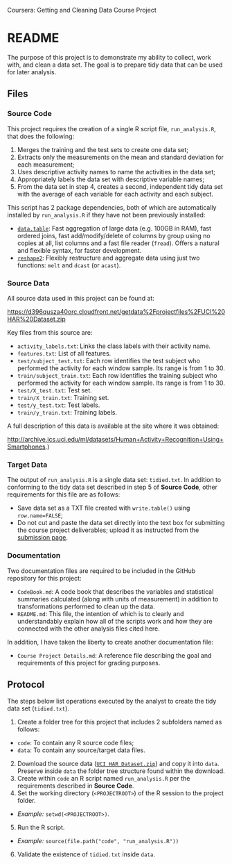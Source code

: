 Coursera: Getting and Cleaning Data Course Project

# README

The purpose of this project is to demonstrate my ability to collect, work with, and clean a data set. The goal is to prepare tidy data that can be used for later analysis.

## Files

### Source Code

This project requires the creation of a single R script file, `run_analysis.R`, that does the following:

1. Merges the training and the test sets to create one data set;
2. Extracts only the measurements on the mean and standard deviation for each measurement;
3. Uses descriptive activity names to name the activities in the data set;
4. Appropriately labels the data set with descriptive variable names;
5. From the data set in step 4, creates a second, independent tidy data set with the average of each variable for each activity and each subject.

This script has 2 package dependencies, both of which are automatically installed by `run_analysis.R` if they have not been previously installed:

* [`data.table`](https://github.com/Rdatatable/data.table/wiki): Fast aggregation of large data (e.g. 100GB in RAM), fast ordered joins, fast add/modify/delete of columns by group using no copies at all, list columns and a fast file reader (`fread`). Offers a natural and flexible syntax, for faster development.
* [`reshape2`](https://github.com/hadley/reshape): Flexibly restructure and aggregate data using just two functions: `melt` and `dcast` (or `acast`).

### Source Data

All source data used in this project can be found at:

https://d396qusza40orc.cloudfront.net/getdata%2Fprojectfiles%2FUCI%20HAR%20Dataset.zip

Key files from this source are:

* `activity_labels.txt`: Links the class labels with their activity name.
* `features.txt`: List of all features.
* `test/subject_test.txt`: Each row identifies the test subject who performed the activity for each window sample. Its range is from 1 to 30.
* `train/subject_train.txt`: Each row identifies the training subject who performed the activity for each window sample. Its range is from 1 to 30.
* `test/X_test.txt`: Test set.
* `train/X_train.txt`: Training set.
* `test/y_test.txt`: Test labels.
* `train/y_train.txt`: Training labels.

A full description of this data is available at the site where it was obtained:

http://archive.ics.uci.edu/ml/datasets/Human+Activity+Recognition+Using+Smartphones.)

### Target Data

The output of `run_analysis.R` is a single data set: `tidied.txt`. In addition to conforming to the tidy data set described in step 5 of **Source Code**, other requirements for this file are as follows:

* Save data set as a TXT file created with `write.table()` using `row.name=FALSE`;
* Do not cut and paste the data set directly into the text box for submitting the course project deliverables; upload it as instructed from the [submission page](https://www.coursera.org/learn/data-cleaning/peer/FIZtT/getting-and-cleaning-data-course-project/submit).

### Documentation

Two documentation files are required to be included in the GitHub repository for this project:

* `CodeBook.md`: A code book that describes the variables and statistical summaries calculated (along with units of measurement) in addition to transformations performed to clean up the data.
* `README.md`: This file, the intention of which is to clearly and understandably explain how all of the scripts work and how they are connected with the other analysis files cited here.

In addition, I have taken the liberty to create another documentation file:

* `Course Project Details.md`: A reference file describing the goal and requirements of this project for grading purposes.

## Protocol

The steps below list operations executed by the analyst to create the tidy data set (`tidied.txt`).

1. Create a folder tree for this project that includes 2 subfolders named as follows:
 * `code`: To contain any R source code files;
 * `data`: To contain any source/target data files.
2. Download the source data ([`UCI HAR Dataset.zip`](https://d396qusza40orc.cloudfront.net/getdata%2Fprojectfiles%2FUCI%20HAR%20Dataset.zip)) and copy it into `data`.  Preserve inside `data` the folder tree structure found within the download.
3. Create within `code` an R script named `run_analysis.R` per the requirements described in **Source Code**.
4. Set the working directory (`<PROJECTROOT>`) of the R session to the project folder.
 * *Example:* `setwd(<PROJECTROOT>)`.
5. Run the R script.
 * *Example:* `source(file.path("code", "run_analysis.R"))`
6. Validate the existence of `tidied.txt` inside `data`.

